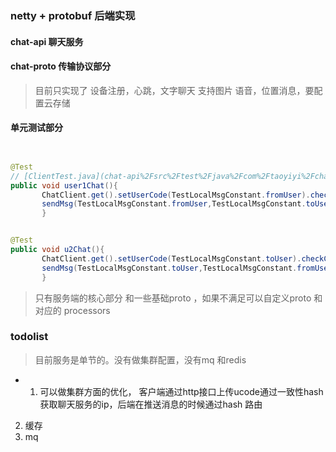 ### netty + protobuf 后端实现

#### chat-api 聊天服务

#### chat-proto 传输协议部分

> 目前只实现了 设备注册，心跳，文字聊天
  支持图片 语音，位置消息，要配置云存储

#### 单元测试部分

 ```java


@Test
// [ClientTest.java](chat-api%2Fsrc%2Ftest%2Fjava%2Fcom%2Ftaoyiyi%2Fchat%2Fclient%2FClientTest.java)
public void user1Chat(){
        ChatClient.get().setUserCode(TestLocalMsgConstant.fromUser).checkConnect();
        sendMsg(TestLocalMsgConstant.fromUser,TestLocalMsgConstant.toUser);
        }


@Test
public void u2Chat(){
        ChatClient.get().setUserCode(TestLocalMsgConstant.toUser).checkConnect();
        sendMsg(TestLocalMsgConstant.toUser,TestLocalMsgConstant.fromUser);
        }
 ```
> 只有服务端的核心部分 和一些基础proto ，如果不满足可以自定义proto 和对应的 processors


### todolist
> 目前服务是单节的。没有做集群配置，没有mq 和redis

- 1. 可以做集群方面的优化， 客户端通过http接口上传ucode通过一致性hash获取聊天服务的ip，后端在推送消息的时候通过hash 路由
2.  缓存
3. mq





